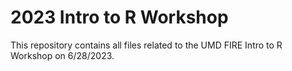# 2023 Intro to R Workshop
This repository contains all files related to the UMD FIRE Intro to R Workshop on 6/28/2023.

